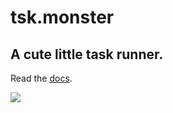 # tsk.monster
## A cute little task runner.
Read the [docs](https://tsk.monster/).

![](https://tsk.monster/tsk.svg)
